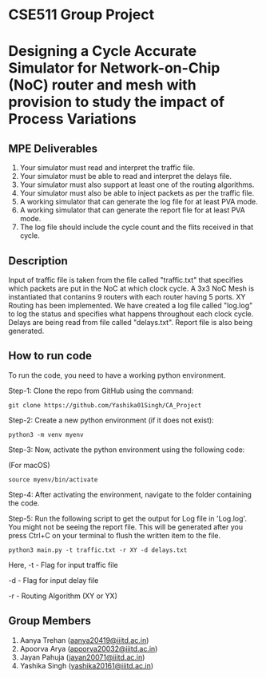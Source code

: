 # CSE511 Group Project

# Designing a Cycle Accurate Simulator for Network-on-Chip (NoC) router and mesh with provision to study the impact of Process Variations

## MPE Deliverables
1. Your simulator must read and interpret the traffic file.
2. Your simulator must be able to read and interpret the delays file.
3. Your simulator must also support at least one of the routing algorithms.
4. Your simulator must also be able to inject packets as per the traffic file.
5. A working simulator that can generate the log file for at least PVA mode.
6. A working simulator that can generate the report file for at least PVA mode.
7. The log file should include the cycle count and the flits received in that cycle.

## Description 
Input of traffic file is taken from the file called "traffic.txt" that specifies which packets are put in the NoC at which clock cycle. A 3x3 NoC Mesh is instantiated that contanins 9 routers with each router having 5 ports. XY Routing has been implemented. We have created a log file called "log.log" to log the status and specifies what happens throughout each clock cycle. Delays are being read from file called "delays.txt". Report file is also being generated.   

## How to run code

To run the code, you need to have a working python environment.

Step-1: Clone the repo from GitHub using the command:

```git clone https://github.com/Yashika01Singh/CA_Project```

Step-2: Create a new python environment (if it does not exist):

```python3 -m venv myenv```

Step-3: Now, activate the python environment using the following code:

(For macOS)

```source myenv/bin/activate```

Step-4: After activating the environment, navigate to the folder containing the code.

Step-5: Run the following script to get the output for Log file in 'Log.log'. You might not be seeing the report file. This will be generated after you press Ctrl+C on your terminal to flush the written item to the file.

```python3 main.py -t traffic.txt -r XY -d delays.txt```

Here,
-t - Flag for input traffic file

-d - Flag for input delay file

-r - Routing Algorithm (XY or YX)







## Group Members 
1. Aanya Trehan (aanya20419@iiitd.ac.in)
2. Apoorva Arya (apoorva20032@iiitd.ac.in)
3. Jayan Pahuja (jayan20071@iiitd.ac.in)
4. Yashika Singh (yashika20161@iiitd.ac.in)
